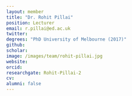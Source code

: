 ```yaml
---
layout: member
title: "Dr. Rohit Pillai"
position: Lecturer
email: r.pillai@ed.ac.uk
twitter: 
degrees: "PhD University of Melbourne (2017)"
github: 
scholar: 
image: /images/team/rohit-pillai.jpg
website: 
orcid:
researchgate: Rohit-Pillai-2 	
cv: 	
alumni: false
---
```

